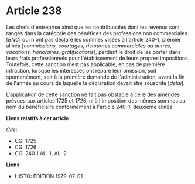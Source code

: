 # Article 238

Les chefs d'entreprise ainsi que les contribuables dont les revenus sont rangés dans la catégorie des bénéfices des
professions non commerciales [*BNC*] qui n'ont pas déclaré les sommes visées à l'article 240-1, premier alinéa [*commissions,
courtages, ristournes commerciales ou autres, vacations, honoraires, gratifications*], perdent le droit de les porter dans
leurs frais professionnels pour l'établissement de leurs propres impositions. Toutefois, cette sanction n'est pas applicable,
en cas de première infraction, lorsque les intéressés ont réparé leur omission, soit spontanément, soit à la première demande
de l'administration, avant la fin de l'année au cours de laquelle la déclaration devait être souscrite [*délai*].

L'application de cette sanction ne fait pas obstacle à celle des amendes prévues aux articles 1725 et 1726, ni à l'imposition
des mêmes sommes au nom du bénéficiaire conformément à l'article 240-1, deuxième alinéa.

**Liens relatifs à cet article**

_Cite_:

  - CGI 1725
  - CGI 1726
  - CGI 240 1 AL. 1, AL. 2

**Liens**:

  - HISTO: EDITION 1979-07-01
